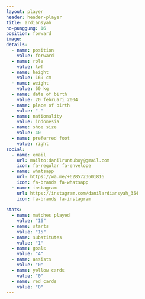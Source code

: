 ```yaml
---
layout: player
header: header-player
title: ardiansyah
no-punggung: 16
position: forward
image: 
details:
  - name: position
    value: forward
  - name: role
    value: lwf
  - name: height
    value: 169 cm
  - name: weight
    value: 60 kg
  - name: date of birth
    value: 20 februari 2004
  - name: place of birth
    value: "-"
  - name: nationality
    value: indonesia
  - name: shoe size
    value: 40
  - name: preferred foot
    value: right
social:
  - name: email
    url: mailto:danilruntuboy@gmail.com
    icon: fa-regular fa-envelope
  - name: whatsapp
    url: https://wa.me/+6285723601816
    icon: fa-brands fa-whatsapp
  - name: instagram 
    url: https://instagram.com/danilardiansyah_354
    icon: fa-brands fa-instagram
    
stats:
  - name: matches played
    value: "16"
  - name: starts
    value: "15"
  - name: substitutes
    value: "1"
  - name: goals
    value: "4"
  - name: assists
    value: "0"
  - name: yellow cards
    value: "0"
  - name: red cards
    value: "0"
---
```

